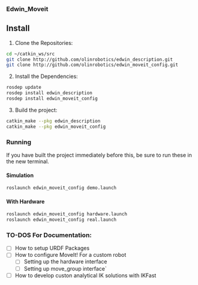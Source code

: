 ### Edwin\_Moveit

## Install

1. Clone the Repositories:

```bash
cd ~/catkin_ws/src
git clone http://github.com/olinrobotics/edwin_description.git
git clone http://github.com/olinrobotics/edwin_moveit_config.git
```

2. Install the Dependencies:

```bash
rosdep update
rosdep install edwin_description
rosdep install edwin_moveit_config
```

3. Build the project:

```bash
catkin_make --pkg edwin_description
catkin_make --pkg edwin_moveit_config
```

### Running

If you have built the project immediately before this, be sure to run these in the new terminal.

#### Simulation

```bash
roslaunch edwin_moveit_config demo.launch
```

#### With Hardware

```bash
roslaunch edwin_moveit_config hardware.launch
roslaunch edwin_moveit_config real.launch
```

### TO-DOS For Documentation:

- [ ] How to setup URDF Packages
- [ ] How to configure MoveIt! For a custom robot
	- [ ] Setting up the hardware interface
	- [ ] Setting up move\_group interface`
- [ ] How to develop custon analytical IK solutions with IKFast
